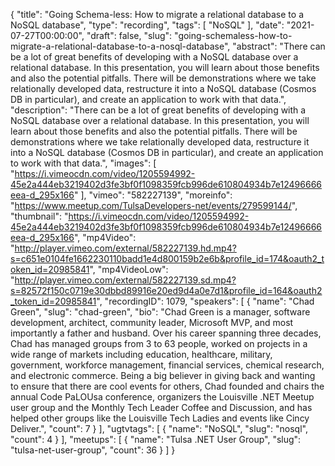 {
  "title": "Going Schema-less: How to migrate a relational database to a NoSQL database",
  "type": "recording",
  "tags": [
    "NoSQL"
  ],
  "date": "2021-07-27T00:00:00",
  "draft": false,
  "slug": "going-schemaless-how-to-migrate-a-relational-database-to-a-nosql-database",
  "abstract": "There can be a lot of great benefits of developing with a NoSQL database over a relational database. In this presentation, you will learn about those benefits and also the potential pitfalls. There will be demonstrations where we take relationally developed data, restructure it into a NoSQL database (Cosmos DB in particular), and create an application to work with that data.",
  "description": "There can be a lot of great benefits of developing with a NoSQL database over a relational database. In this presentation, you will learn about those benefits and also the potential pitfalls. There will be demonstrations where we take relationally developed data, restructure it into a NoSQL database (Cosmos DB in particular), and create an application to work with that data.",
  "images": [
    "https://i.vimeocdn.com/video/1205594992-45e2a444eb3219402d3fe3bf0f1098359fcb996de610804934b7e12496666eea-d_295x166"
  ],
  "vimeo": "582227139",
  "moreinfo": "https://www.meetup.com/TulsaDevelopers-net/events/279599144/",
  "thumbnail": "https://i.vimeocdn.com/video/1205594992-45e2a444eb3219402d3fe3bf0f1098359fcb996de610804934b7e12496666eea-d_295x166",
  "mp4Video": "http://player.vimeo.com/external/582227139.hd.mp4?s=c651e0104fe1662230110badd1e4d800159b2e6b&profile_id=174&oauth2_token_id=20985841",
  "mp4VideoLow": "http://player.vimeo.com/external/582227139.sd.mp4?s=82572f150c0719e30dbbd89916e20ed9d4a0e7d1&profile_id=164&oauth2_token_id=20985841",
  "recordingID": 1079,
  "speakers": [
    {
      "name": "Chad Green",
      "slug": "chad-green",
      "bio": "Chad Green is a manager, software development, architect, community leader, Microsoft MVP, and most importantly a father and husband. Over his career spanning three decades, Chad has managed groups from 3 to 63 people, worked on projects in a wide range of markets including education, healthcare, military, government, workforce management, financial services, chemical research, and electronic commerce. Being a big believer in giving back and wanting to ensure that there are cool events for others, Chad founded and chairs the annual Code PaLOUsa conference, organizers the Louisville .NET Meetup user group and the Monthly Tech Leader Coffee and Discussion, and has helped other groups like the Louisville Tech Ladies and events like Cincy Deliver.",
      "count": 7
    }
  ],
  "ugtvtags": [
    {
      "name": "NoSQL",
      "slug": "nosql",
      "count": 4
    }
  ],
  "meetups": [
    {
      "name": "Tulsa .NET User Group",
      "slug": "tulsa-net-user-group",
      "count": 36
    }
  ]
}